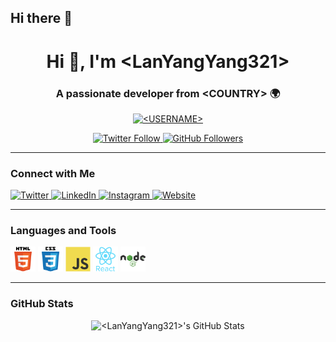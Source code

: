 ## Hi there 👋

<div align="center">
  <h1>Hi 👋, I'm &lt;LanYangYang321&gt;</h1>
  <h3>A passionate developer from &lt;COUNTRY&gt; 🌍</h3>
</div>

<p align="center">
  <a href="https://github.com/&lt;LanYangYang321&gt;">
    <img src="https://via.placeholder.com/200" alt="&lt;USERNAME&gt;" width="200">
  </a>
</p>

<p align="center">
  <a href="https://twitter.com/&lt;LanYangYang321&gt;">
    <img src="https://img.shields.io/twitter/follow/&lt;USERNAME&gt;?style=social" alt="Twitter Follow">
  </a>
  <a href="https://github.com/&lt;LanYangYang321&gt;">
    <img src="https://img.shields.io/github/followers/&lt;LanYangYang321&gt;?label=GitHub&style=social" alt="GitHub Followers">
  </a>
</p>

---


### Connect with Me

<p align="left">
  <a href="https://twitter.com/&lt;USERNAME&gt;" rel="nofollow">
    <img src="https://img.shields.io/badge/Twitter-%3CUSERNAME%3E-blue?logo=twitter&logoColor=white" alt="Twitter">
  </a>
  <a href="https://linkedin.com/in/&lt;USERNAME&gt;" rel="nofollow">
    <img src="https://img.shields.io/badge/LinkedIn-%3CUSERNAME%3E-blue?logo=linkedin&logoColor=white" alt="LinkedIn">
  </a>
  <a href="https://instagram.com/&lt;USERNAME&gt;" rel="nofollow">
    <img src="https://img.shields.io/badge/Instagram-%3CUSERNAME%3E-E4405F?logo=instagram&logoColor=white" alt="Instagram">
  </a>
  <a href="https://<YOUR_PERSONAL_WEBSITE>" rel="nofollow">
    <img src="https://img.shields.io/badge/Website-%3CYOUR_WEBSITE%3E-9cf?logo=google-chrome&logoColor=white" alt="Website">
  </a>
</p>

---


### Languages and Tools

<p align="left">
  <img src="https://raw.githubusercontent.com/devicons/devicon/master/icons/html5/html5-original-wordmark.svg" alt="HTML5" width="40" height="40"/>
  <img src="https://raw.githubusercontent.com/devicons/devicon/master/icons/css3/css3-original-wordmark.svg" alt="CSS3" width="40" height="40"/>
  <img src="https://raw.githubusercontent.com/devicons/devicon/master/icons/javascript/javascript-original.svg" alt="JavaScript" width="40" height="40"/>
  <img src="https://raw.githubusercontent.com/devicons/devicon/master/icons/react/react-original-wordmark.svg" alt="React" width="40" height="40"/>
  <img src="https://raw.githubusercontent.com/devicons/devicon/master/icons/nodejs/nodejs-original-wordmark.svg" alt="Node.js" width="40" height="40"/>
  <!-- Add more tools/icons as needed -->
</p>

---

### GitHub Stats

<p align="center">
  <img src="https://github-readme-stats.vercel.app/api?username=&lt;LanYangYang321&gt;&show_icons=true&theme=radical" alt="&lt;LanYangYang321&gt;'s GitHub Stats">
</p>


<!--
**LanYangYang321/LanYangYang321** is a ✨ _special_ ✨ repository because its `README.md` (this file) appears on your GitHub profile.

Here are some ideas to get you started:

- 🔭 I’m currently working on ...
- 🌱 I’m currently learning ...
- 👯 I’m looking to collaborate on ...
- 🤔 I’m looking for help with ...
- 💬 Ask me about ...
- 📫 How to reach me: ...
- 😄 Pronouns: ...
- ⚡ Fun fact: ...
-->
